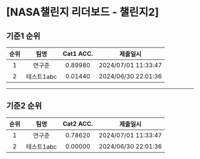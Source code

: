 # [NASA챌린지 리더보드 - 챌린지2]
## 기준1 순위
| 순위 | 팀명 | Cat1 ACC. | 제출일시 |
|:----:|:----:|:-----:|:----:|
| 1 | 연구준 | 0.89980 | 2024/07/01 11:33:47 |
| 2 | 테스트1abc | 0.01440 | 2024/06/30 22:01:36 |
___
## 기준2 순위
| 순위 | 팀명 | Cat2 ACC. | 제출일시 |
|:----:|:----:|:-----:|:----:|
| 1 | 연구준 | 0.78620 | 2024/07/01 11:33:47 |
| 2 | 테스트1abc | 0.00000 | 2024/06/30 22:01:36 |
